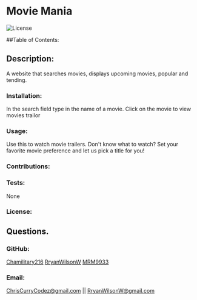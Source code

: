 # Movie Mania

  ![License](https://img.shields.io/static/v1?label=License&message=none&color=green)


  ##Table of Contents:
  
    
  ## Description:
  A website that searches movies, displays upcoming movies, popular and tending.

  ### Installation:
  In the search field type in the name of a movie.  Click on the movie to view movies trailor


  ### Usage:
  Use this to watch movie trailers.  Don't know what to watch? Set your favorite movie preference and let us pick a title for you!

  ### Contributions:
  

  ### Tests:
  None

  ### License:

  
  ## Questions.
  ### GitHub:
  [Chamilitary216](https://github.com/Chamilitary216) [RryanWilsonW](https://github.com/RryanWilsonW) [MRM9933](https://github.com/MRM9933)
  
  ### Email:
  ChrisCurryCodez@gmail.com || RryanWilsonW@gmail.com
